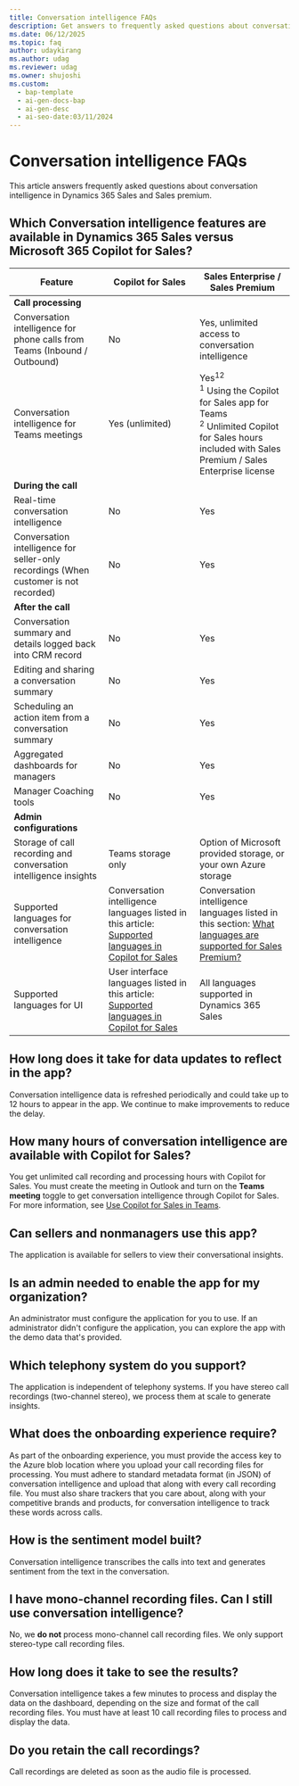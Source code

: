 ```yaml
---
title: Conversation intelligence FAQs
description: Get answers to frequently asked questions about conversation intelligence.
ms.date: 06/12/2025
ms.topic: faq
author: udaykirang
ms.author: udag
ms.reviewer: udag
ms.owner: shujoshi
ms.custom:
  - bap-template
  - ai-gen-docs-bap
  - ai-gen-desc
  - ai-seo-date:03/11/2024
---
```


# Conversation intelligence FAQs

This article answers frequently asked questions about conversation intelligence in Dynamics 365 Sales and Sales premium.

## Which Conversation intelligence features are available in Dynamics 365 Sales versus Microsoft 365 Copilot for Sales?  

|Feature  | Copilot for Sales  |Sales Enterprise / Sales Premium  |
|---------|---------|---------|
| **Call processing**   |    |    |
|Conversation intelligence for phone calls from Teams (Inbound / Outbound)     |  No       | Yes, unlimited access to conversation intelligence  |
|Conversation intelligence for Teams meetings     | Yes (unlimited)        |  Yes<sup>12</sup> <br><sup>1</sup> Using the Copilot for Sales app for Teams <br> <sup>2</sup> Unlimited Copilot for Sales hours included with Sales Premium / Sales Enterprise license        |
| **During the call**   |    |
|Real-time conversation intelligence     |    No       |    Yes     |
|Conversation intelligence for seller-only recordings (When customer is not recorded)     |   No      |   Yes      |
| **After the call**   |    |
|Conversation summary and details logged back into CRM record     |   No      |   Yes      |
|Editing and sharing a conversation summary     |   No      |   Yes      |
|Scheduling an action item from a conversation summary    |   No      |   Yes      |
|Aggregated dashboards for managers    |   No      |   Yes      |
|Manager Coaching tools     |   No      |   Yes      |
| **Admin configurations**   |    |
|Storage of call recording and conversation intelligence insights    |   Teams storage only      |   Option of Microsoft provided storage, or your own Azure storage       |
|Supported languages for conversation intelligence      |    Conversation intelligence languages listed in this article: [Supported languages in Copilot for Sales](/viva/sales/supported-languages)|   Conversation intelligence languages listed in this section: [What languages are supported for Sales Premium?](faq-region-language.md#what-languages-are-supported-for-sales-premium-features)       |
|Supported languages for UI      |   User interface languages listed in this article: [Supported languages in Copilot for Sales](/viva/sales/supported-languages)|   All languages supported in Dynamics 365 Sales       |

## How long does it take for data updates to reflect in the app?

Conversation intelligence data is refreshed periodically and could take up to 12 hours to appear in the app. We continue to make improvements to reduce the delay.

## How many hours of conversation intelligence are available with Copilot for Sales?

You get unlimited call recording and processing hours with Copilot for Sales. You must create the meeting in Outlook and turn on the **Teams meeting** toggle to get conversation intelligence through Copilot for Sales. For more information, see [Use Copilot for Sales in Teams](https://support.microsoft.com/topic/use-viva-sales-in-teams-04286b82-bdf8-4e37-94ce-be1943b2d6ea).  

## Can sellers and nonmanagers use this app?

The application is available for sellers to view their conversational insights.

## Is an admin needed to enable the app for my organization?

An administrator must configure the application for you to use. If an administrator didn't configure the application, you can explore the app with the demo data that's provided.

## Which telephony system do you support?

The application is independent of telephony systems. If you have stereo call recordings (two-channel stereo), we process them at scale to generate insights​.

## What does the onboarding experience require?​

As part of the onboarding experience, you must provide the access key to the Azure blob location where you upload your call recording files for processing. You must adhere to standard metadata format (in JSON) of conversation intelligence and upload that along with every call recording file. You must also share trackers that you care about, along with your competitive brands and products, for conversation intelligence to track these words across calls.

## How is the sentiment model built?

Conversation intelligence transcribes the calls into text and generates sentiment from the text in the conversation.

## I have mono-channel recording files. Can I still use conversation intelligence?

No, we **do not** process mono-channel call recording files. We only support stereo-type call recording files.

## How long does it take to see the results?

Conversation intelligence takes a few minutes to process and display the data on the dashboard, depending on the size and format of the call recording files. You must have at least 10 call recording files to process and display the data.

## Do you retain the call recordings?

Call recordings are deleted as soon as the audio file is processed​.

